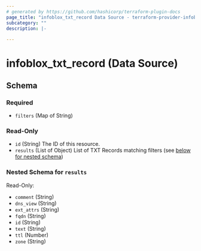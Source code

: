 ```yaml
---
# generated by https://github.com/hashicorp/terraform-plugin-docs
page_title: "infoblox_txt_record Data Source - terraform-provider-infoblox"
subcategory: ""
description: |-
  
---
```


# infoblox_txt_record (Data Source)





<!-- schema generated by tfplugindocs -->
## Schema

### Required

- `filters` (Map of String)

### Read-Only

- `id` (String) The ID of this resource.
- `results` (List of Object) List of TXT Records matching filters (see [below for nested schema](#nestedatt--results))

<a id="nestedatt--results"></a>
### Nested Schema for `results`

Read-Only:

- `comment` (String)
- `dns_view` (String)
- `ext_attrs` (String)
- `fqdn` (String)
- `id` (String)
- `text` (String)
- `ttl` (Number)
- `zone` (String)
